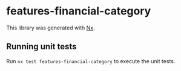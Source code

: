 # features-financial-category

This library was generated with [Nx](https://nx.dev).

## Running unit tests

Run `nx test features-financial-category` to execute the unit tests.
